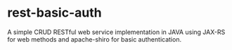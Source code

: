 # rest-basic-auth
A simple CRUD RESTful web service implementation in JAVA using JAX-RS for web methods and apache-shiro for basic authentication.
